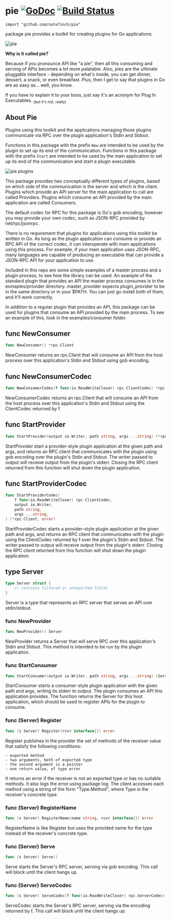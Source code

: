 # pie [![GoDoc](https://godoc.org/github.com/natefinch/pie?status.png)](https://godoc.org/github.com/natefinch/pie) [![Build Status](https://drone.io/github.com/natefinch/pie/status.png)](https://drone.io/github.com/natefinch/pie/latest)

    import "github.com/natefinch/pie"

package pie provides a toolkit for creating plugins for Go applications.

![pie](https://cloud.githubusercontent.com/assets/3185864/7804562/bc35d256-0332-11e5-8562-fe00ec4d10b2.png)

**Why is it called pie?**

Because if you pronounce API like "a pie", then all this consuming and serving
of APIs becomes a lot more palatable.  Also, pies are the ultimate pluggable
interface - depending on what's inside, you can get dinner, dessert, a snack, or
even breakfast.  Plus, then I get to say that plugins in Go are as easy as...
well, you know.

If you have to explain it to your boss, just say it's an acronym for Plug In
Executables. <sub>(but it's not, really)</sub>

## About Pie

Plugins using this toolkit and the applications managing those plugins
communicate via RPC over the plugin application's Stdin and Stdout.

Functions in this package with the prefix `New` are intended to be used by the
plugin to set up its end of the communication.  Functions in this package
with the prefix `Start` are intended to be used by the main application to set
up its end of the communication and start a plugin executable.

![pie plugins](https://cloud.githubusercontent.com/assets/3185864/7914996/a13fdc9c-0848-11e5-9e25-6da6feb8e512.png)

This package provides two conceptually different types of plugins, based on
which side of the communication is the server and which is the client.
Plugins which provide an API server for the main application to call are
called Providers.  Plugins which consume an API provided by the main
application are called Consumers.

The default codec for RPC for this package is Go's gob encoding, however you
may provide your own codec, such as JSON-RPC provided by net/rpc/jsonrpc.

There is no requirement that plugins for applications using this toolkit be
written in Go. As long as the plugin application can consume or provide an
RPC API of the correct codec, it can interoperate with main applications
using this process.  For example, if your main application uses JSON-RPC,
many languages are capable of producing an executable that can provide a
JSON-RPC API for your application to use.

Included in this repo are some simple examples of a master process and a
plugin process, to see how the library can be used.  An example of the
standard plugin that provides an API the master process consumes is in the
exmaples/provider directory.  master\_provider expects plugin\_provider to be
in the same directory or in your $PATH.  You can just go install both of
them, and it'll work correctly.

In addition to a regular plugin that provides an API, this package can be
used for plugins that consume an API provided by the main process.  To see an
example of this, look in the examples/consumer folder.


## func NewConsumer
``` go
func NewConsumer() *rpc.Client
```
NewConsumer returns an rpc.Client that will consume an API from the host
process over this application's Stdin and Stdout using gob encoding.


## func NewConsumerCodec
``` go
func NewConsumerCodec(f func(io.ReadWriteCloser) rpc.ClientCodec) *rpc.Client
```
NewConsumerCodec returns an rpc.Client that will consume an API from the host
process over this application's Stdin and Stdout using the ClientCodec
returned by f.


## func StartProvider
``` go
func StartProvider(output io.Writer, path string, args ...string) (*rpc.Client, error)
```
StartProvider start a provider-style plugin application at the given path and
args, and returns an RPC client that communicates with the plugin using gob
encoding over the plugin's Stdin and Stdout.  The writer passed to output
will receive output from the plugin's stderr.  Closing the RPC client
returned from this function will shut down the plugin application.


## func StartProviderCodec
``` go
func StartProviderCodec(
    f func(io.ReadWriteCloser) rpc.ClientCodec,
    output io.Writer,
    path string,
    args ...string,
) (*rpc.Client, error)
```
StartProviderCodec starts a provider-style plugin application at the given
path and args, and returns an RPC client that communicates with the plugin
using the ClientCodec returned by f over the plugin's Stdin and Stdout. The
writer passed to output will receive output from the plugin's stderr.
Closing the RPC client returned from this function will shut down the plugin
application.


## type Server
``` go
type Server struct {
    // contains filtered or unexported fields
}
```
Server is a type that represents an RPC server that serves an API over
stdin/stdout.


### func NewProvider
``` go
func NewProvider() Server
```
NewProvider returns a Server that will serve RPC over this
application's Stdin and Stdout.  This method is intended to be run by the
plugin application.


### func StartConsumer
``` go
func StartConsumer(output io.Writer, path string, args ...string) (Server, error)
```
StartConsumer starts a consumer-style plugin application with the given path
and args, writing its stderr to output.  The plugin consumes an API this
application provides.  The function returns the Server for this host
application, which should be used to register APIs for the plugin to consume.


### func (Server) Register
``` go
func (s Server) Register(rcvr interface{}) error
```
Register publishes in the provider the set of methods of the receiver value
that satisfy the following conditions:


	- exported method
	- two arguments, both of exported type
	- the second argument is a pointer
	- one return value, of type error

It returns an error if the receiver is not an exported type or has no
suitable methods. It also logs the error using package log. The client
accesses each method using a string of the form "Type.Method", where Type is
the receiver's concrete type.


### func (Server) RegisterName
``` go
func (s Server) RegisterName(name string, rcvr interface{}) error
```
RegisterName is like Register but uses the provided name for the type
instead of the receiver's concrete type.


### func (Server) Serve
``` go
func (s Server) Serve()
```
Serve starts the Server's RPC server, serving via gob encoding.  This call
will block until the client hangs up.


### func (Server) ServeCodec
``` go
func (s Server) ServeCodec(f func(io.ReadWriteCloser) rpc.ServerCodec)
```
ServeCodec starts the Server's RPC server, serving via the encoding returned
by f. This call will block until the client hangs up.
